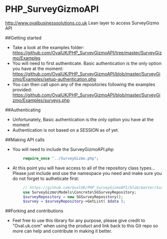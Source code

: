 PHP_SurveyGizmoAPI
==================

http://www.ovalbusinesssolutions.co.uk
Lean layer to access SurveyGizmo API

##Getting started

- Take a look at the examples folder: https://github.com/OvalUK/PHP_SurveyGizmoAPI/tree/master/SurveyGizmo/Examples
- You will need to first authenticate. Basic authentication is the only option you have at the moment: https://github.com/OvalUK/PHP_SurveyGizmoAPI/blob/master/SurveyGizmo/Examples/setup-authentication.php
- You can then call upon any of the repositories following the examples provided: https://github.com/OvalUK/PHP_SurveyGizmoAPI/blob/master/SurveyGizmo/Examples/surveys.php

##Authenticating

- Unfortunately, Basic authentication is the only option you have at the moment
- Authentication is not based on a SESSION as of yet.

##Making API calls

- You will need to include the SurveyGizmoAPI.php

```php
        require_once "../SurveyGizmo.php";
```

- At this point you will have access to all of the repository class types... Please just include and use the namespace you need and make sure you do not forget to autheticate first:


```php
        // https://github.com/OvalUK/PHP_SurveyGizmoAPI/blob/master/SurveyGizmo/Examples/surveys.php   
        use SurveyGizmo\Models\Concrete\SGSurveyRepository;
        $surveyRepository = new SGSurveyRepository();
        $survey = $surveyRepository->GetList( $data );
```
    


##Forking and contributions

- Feel free to use this library for any purpose, please give credit to "Oval.uk.com" when using the product and link back to this Git repo so more can help and contribute in making it better.
